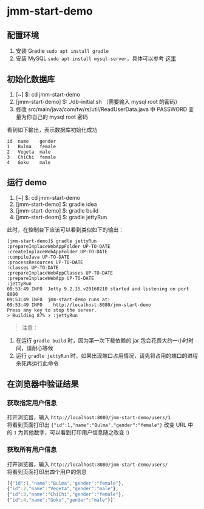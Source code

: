 # jmm-start-demo

## 配置环境 
1. 安装 Gradle `sudo apt install gradle`
2. 安装 MySQL `sudo apt install mysql-server`，具体可以参考 [这里](https://help.ubuntu.com/16.04/serverguide/mysql.html)
    

## 初始化数据库
1. [~] $: cd jmm-start-demo
2. [jmm-start-demo] $: ./db-initial.sh （需要输入 mysql root 的密码）  
3. 修改 src/main/java/com/tw/rs/util/ReadUserData.java 中 PASSWORD 变量为你自己的 mysql root 密码  


看到如下输出，表示数据库初始化成功
```shell 
id	name	gender
1	Bulma	female
2	Vegeta	male
3	ChiChi	female
4	Goku	male
```

##  运行 demo
1. [~] $: cd jmm-start-demo
2. [jmm-start-demo] $: gradle idea
3. [jmm-start-demo] $: gradle build
4. [jmm-start-deom] $: gradle jettyRun  

此时，在控制台下应该可以看到类似如下的输出：  
```shell
[jmm-start-demo]$ gradle jettyRun
:prepareInplaceWebAppFolder UP-TO-DATE
:createInplaceWebAppFolder UP-TO-DATE
:compileJava UP-TO-DATE
:processResources UP-TO-DATE
:classes UP-TO-DATE
:prepareInplaceWebAppClasses UP-TO-DATE
:prepareInplaceWebApp UP-TO-DATE
:jettyRun
09:53:49 INFO  Jetty 9.2.15.v20160210 started and listening on port 8080
09:53:49 INFO  jmm-start-demo runs at:
09:53:49 INFO    http://localhost:8080/jmm-start-demo
Press any key to stop the server.
> Building 87% > :jettyRun           
```
> 注意：  
1. 在运行 `gradle build` 时，因为第一次下载依赖的 jar 包会花费大约一小时时间，请耐心等候  
2. 运行 `gradle jettyRun` 时，如果出现端口占用情况，请先将占用的端口的进程杀死再运行此命令  

## 在浏览器中验证结果
### 获取指定用户信息
打开浏览器，输入 `http://localhost:8080/jmm-start-demo/users/1`  
将看到页面打印出 `{"id":1,"name":"Bulma","gender":"female"}`
改变 URL 中的 `1` 为其他数字，可以看到打印用户信息随之改变 :)  

### 获取所有用户信息
打开浏览器，输入 `http://localhost:8080/jmm-start-demo/users/`  
将看到页面打印出四个用户的信息
```javascript
[{"id":1,"name":"Bulma","gender":"female"},
{"id":2,"name":"Vegeta","gender":"male"},
{"id":3,"name":"ChiChi","gender":"female"},
{"id":4,"name":"Goku","gender":"male"}]`
```

